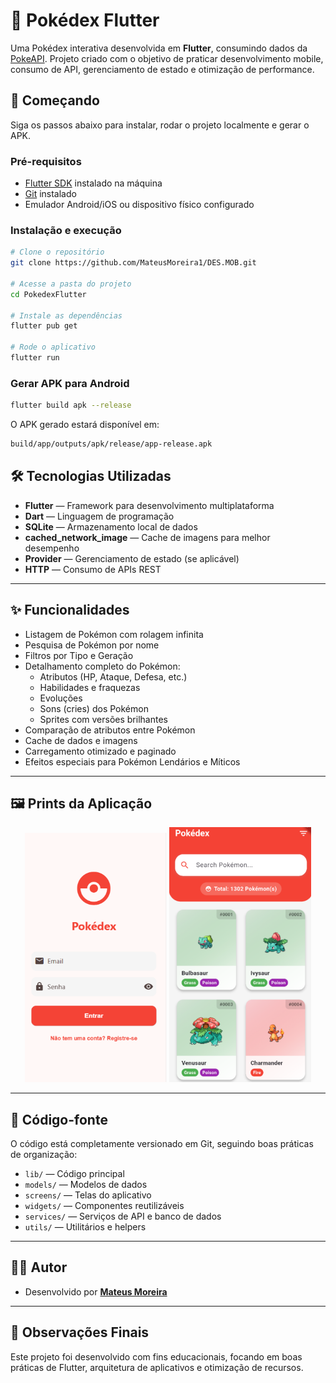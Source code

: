 # 📱 Pokédex Flutter

Uma Pokédex interativa desenvolvida em **Flutter**, consumindo dados da [PokeAPI](https://pokeapi.co/). Projeto criado com o objetivo de praticar desenvolvimento mobile, consumo de API, gerenciamento de estado e otimização de performance.

## 🚀 Começando

Siga os passos abaixo para instalar, rodar o projeto localmente e gerar o APK.

### Pré-requisitos

- [Flutter SDK](https://docs.flutter.dev/get-started/install) instalado na máquina
- [Git](https://git-scm.com/) instalado
- Emulador Android/iOS ou dispositivo físico configurado

### Instalação e execução

```bash
# Clone o repositório
git clone https://github.com/MateusMoreira1/DES.MOB.git

# Acesse a pasta do projeto
cd PokedexFlutter

# Instale as dependências
flutter pub get

# Rode o aplicativo
flutter run
```

### Gerar APK para Android

```bash
flutter build apk --release
```

O APK gerado estará disponível em:

```bash
build/app/outputs/apk/release/app-release.apk
```

## 🛠️ Tecnologias Utilizadas

- **Flutter** — Framework para desenvolvimento multiplataforma
- **Dart** — Linguagem de programação
- **SQLite** — Armazenamento local de dados
- **cached_network_image** — Cache de imagens para melhor desempenho
- **Provider** — Gerenciamento de estado (se aplicável)
- **HTTP** — Consumo de APIs REST

---

## ✨ Funcionalidades

- Listagem de Pokémon com rolagem infinita
- Pesquisa de Pokémon por nome
- Filtros por Tipo e Geração
- Detalhamento completo do Pokémon:
  - Atributos (HP, Ataque, Defesa, etc.)
  - Habilidades e fraquezas
  - Evoluções
  - Sons (cries) dos Pokémon
  - Sprites com versões brilhantes
- Comparação de atributos entre Pokémon
- Cache de dados e imagens
- Carregamento otimizado e paginado
- Efeitos especiais para Pokémon Lendários e Míticos

---

## 🖼️ Prints da Aplicação

<p align="center">
  <img src="./login.png" width="45%" />
  <img src="Img01.png" width="45%" />
</p>

---

## 📂 Código-fonte

O código está completamente versionado em Git, seguindo boas práticas de organização:

- `lib/` — Código principal
- `models/` — Modelos de dados
- `screens/` — Telas do aplicativo
- `widgets/` — Componentes reutilizáveis
- `services/` — Serviços de API e banco de dados
- `utils/` — Utilitários e helpers

---

## 🧑‍💻 Autor

- Desenvolvido por **[Mateus Moreira](https://github.com/MateusMoreira1)**

---

## 📢 Observações Finais

Este projeto foi desenvolvido com fins educacionais, focando em boas práticas de Flutter, arquitetura de aplicativos e otimização de recursos.
